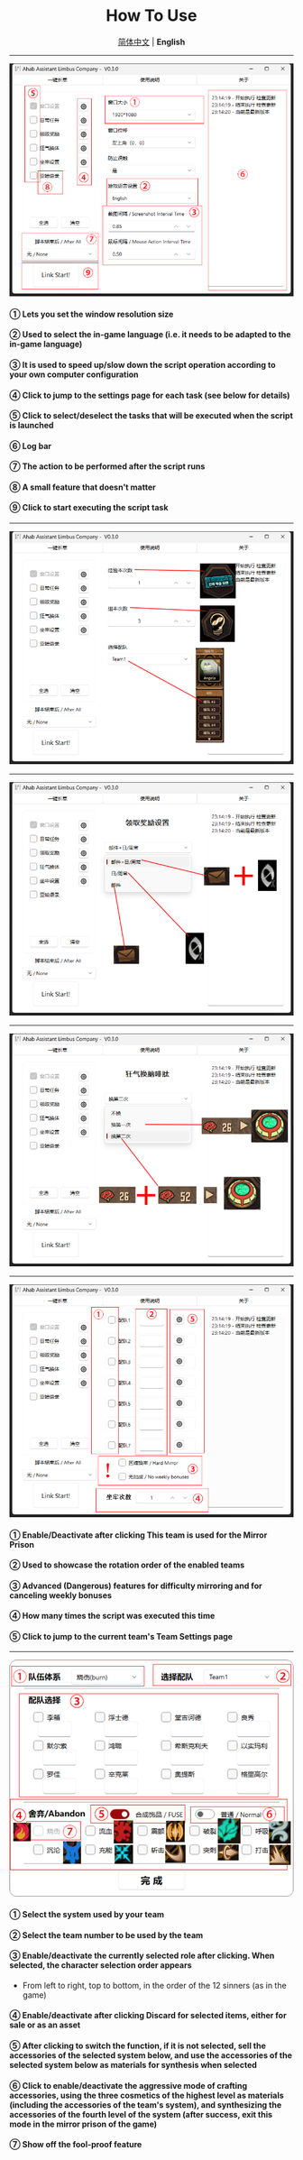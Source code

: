 <div align="center">

# How To Use

[简体中文](/assets/doc/zh/How_to_use.md) | **English**

</div>

---

![image](/assets/doc/image/main_page.png)

#### ① Lets you set the window resolution size
#### ② Used to select the in-game language (i.e. it needs to be adapted to the in-game language)
#### ③ It is used to speed up/slow down the script operation according to your own computer configuration
#### ④ Click to jump to the settings page for each task (see below for details)
#### ⑤ Click to select/deselect the tasks that will be executed when the script is launched
#### ⑥ Log bar
#### ⑦ The action to be performed after the script runs
#### ⑧ A small feature that doesn't matter
#### ⑨ Click to start executing the script task

---

![image](/assets/doc/image/page_1.png)

---

![image](/assets/doc/image/page_2.png)

---

![image](/assets/doc/image/page_3.png)

---

![image](/assets/doc/image/page_4.png)

#### ① Enable/Deactivate after clicking This team is used for the Mirror Prison
#### ② Used to showcase the rotation order of the enabled teams
#### ③ Advanced (Dangerous) features for difficulty mirroring and for canceling weekly bonuses
#### ④ How many times the script was executed this time
#### ⑤ Click to jump to the current team's Team Settings page

---

![image](/assets/doc/image/page_5.png)

#### ① Select the system used by your team
#### ② Select the team number to be used by the team
#### ③ Enable/deactivate the currently selected role after clicking. When selected, the character selection order appears
- From left to right, top to bottom, in the order of the 12 sinners (as in the game)
#### ④ Enable/deactivate after clicking Discard for selected items, either for sale or as an asset
#### ⑤ After clicking to switch the function, if it is not selected, sell the accessories of the selected system below, and use the accessories of the selected system below as materials for synthesis when selected
#### ⑥ Click to enable/deactivate the aggressive mode of crafting accessories, using the three cosmetics of the highest level as materials (including the accessories of the team's system), and synthesizing the accessories of the fourth level of the system (after success, exit this mode in the mirror prison of the game)
#### ⑦ Show off the fool-proof feature